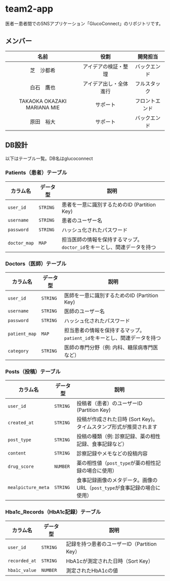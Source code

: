 # team2-app
医者ー患者間でのSNSアプリケーション「GlucoConnect」のリポジトリです。

## メンバー
|名前|役割|開発担当|
|:-:|:-:|:-:|
|芝　沙都希|アイデアの検証・整理|バックエンド|
|白石　鷹也|アイデア出し・全体進行|フルスタック|
|TAKAOKA OKAZAKI MARIANA MIE|サポート|フロントエンド|
|原田　裕大|サポート|バックエンド|

## DB設計
以下はテーブル一覧。DB名はglucoconnect

### Patients（患者）テーブル

| カラム名        | データ型           | 説明                                                                 |
| --------------- | ------------------ | -------------------------------------------------------------------- |
| `user_id`       | `STRING`           | 患者を一意に識別するためのID (Partition Key)                          |
| `username`      | `STRING`           | 患者のユーザー名                                                      |
| `password`      | `STRING`           | ハッシュ化されたパスワード                                            |
| `doctor_map`    | `MAP`              | 担当医師の情報を保持するマップ。`doctor_id`をキーとし、関連データを持つ |

### Doctors（医師）テーブル

| カラム名        | データ型           | 説明                                                                  |
| --------------- | ------------------ | --------------------------------------------------------------------- |
| `user_id`       | `STRING`           | 医師を一意に識別するためのID (Partition Key)                           |
| `username`      | `STRING`           | 医師のユーザー名                                                       |
| `password`      | `STRING`           | ハッシュ化されたパスワード                                             |
| `patient_map`   | `MAP`              | 担当患者の情報を保持するマップ。`patient_id`をキーとし、関連データを持つ |
| `category`      | `STRING`           | 医師の専門分野（例: 内科、糖尿病専門医など）                            |

### Posts（投稿）テーブル

| カラム名            | データ型           | 説明                                                                |
| ------------------- | ------------------ | ------------------------------------------------------------------- |
| `user_id`           | `STRING`           | 投稿者（患者）のユーザーID (Partition Key)                           |
| `created_at`        | `STRING`           | 投稿が作成された日時 (Sort Key)。タイムスタンプ形式が推奨されます      |
| `post_type`         | `STRING`           | 投稿の種類（例: 診察記録、薬の相性記録、食事記録など）                |
| `content`           | `STRING`           | 診察記録やメモなどの投稿内容                                         |
| `drug_score`        | `NUMBER`           | 薬の相性値（`post_type`が薬の相性記録の場合に使用）                  |
| `mealpicture_meta`  | `STRING`              | 食事記録画像のメタデータ。画像のURL（`post_type`が食事記録の場合に使用） |

### Hba1c_Records（HbA1c記録）テーブル

| カラム名       | データ型         | 説明                                     |
| -------------- | ---------------- | ---------------------------------------- |
| `user_id`      | `STRING`         | 記録を持つ患者のユーザーID（Partition Key）|
| `recorded_at`  | `STRING`         | HbA1cが測定された日時（Sort Key）         |
| `hba1c_value`  | `NUMBER`         | 測定されたHbA1cの値                      |

